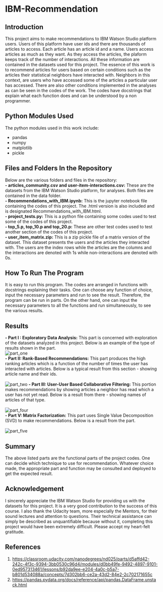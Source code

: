 # IBM-Recommendation
## Introduction<br>
This project aims to make recommendations to IBM Watson Studio platform users. Users of this platform have user ids and there are thousands of articles to access. Each article has an article id and a name. Users access articles as much as they want. As they access the articles, the plaform keeps track of the number of interactions. All these information are contained in the datasets used for this project. The essence of this work is to recommend articles for users based on certain conditions such as the articles their statistical neighbors have interacted with. Neighbors in this context, are users who have accessed some of the articles a particular user has accessed. There are also other conditions implemented in the analyses as can be seen in the codes of the work. The codes have docstrings that explain what each function does and can be understood by a non programmer.<br>
## Python Modules Used<br>
The python modules used in this work include:<br>
- pandas<br>
- numpy<br>
- matplotlib<br>
- pickle<br>
## Files and Folders In the Repository<br>
Below are the various folders and files in the repository:<br>
**- articles_community.csv and user-item-interactions.csv:** These are the datasets from the IBM Watson Studio platform, for analyses. Both files are contained in the data folder.<br>
**- Recommendations_with_IBM.ipynb:** This is the jupyter notebook file containing the codes of this project. The .html version is also included and is designated Recommendations_with_IBM.html.<br>
**- project_tests.py:** This is a python file containing some codes used to test some of the codes of this project.<br>
**- top_5.p, top_10.p and top_20.p:** These are other test codes used to test another section of the codes of this project.<br>
**- user_item_matrix.zip:** This is a zip pickle file of a matrix version of the dataset. This dataset presents the users and the articles they interacted with. The users are the index rows while the articles are the columns and the interactions are denoted with 1s while non-interactions are denoted with 0s.<br>
## How To Run The Program<br>
It is easy to run this program. The codes are arranged in functions with docstrings explaining their tasks. One can choose any function of choice, input the necessary parameters and run to see the result. Therefore, the program can be run in parts. On the other hand, one can input the necessary parameters to all the functions and run simultaneously, to see the various results.<br>
## Results<br>
**- Part I : Exploratory Data Analysis:** This part is concerned with exploration of the datasets analyzed in this project. Below is an example of the type of results shown in the part.<br>
![part_one](https://user-images.githubusercontent.com/44449730/153963381-f6095d8d-e85c-4815-a07e-cb3003f7060b.jpg)
<br>
**- Part II: Rank-Based Recommendations:** This part produces the high ranking articles which is a function of the number of times the user has interacted with articles. Below is a typical result from this section - showing article name and their ids.<br><br>
![part_two](https://user-images.githubusercontent.com/44449730/153964039-b901ae95-9283-4435-9637-535fd94003f2.jpg)
**- Part III: User-User Based Collaborative Filtering:** This portion makes recommendations by showing articles a neighbor has read which a user has not yet read. Below is a result from there - showing names of articles of that type.<br><br>
![part_four](https://user-images.githubusercontent.com/44449730/153964701-8e030e7d-432b-48c8-a5dc-f036284929da.jpg)
<br>
**- Part V: Matrix Factorization:** This part uses Single Value Decomposition (SVD) to make recommendations. Below is a result from the part.<br><br>
![part_five](https://user-images.githubusercontent.com/44449730/153965032-d4f27659-9db9-41bb-9dcc-ec898cfd6af9.jpg)

## Summary<br>
The above listed parts are the functional parts of the project codes. One can decide which technique to use for recommendation. Whatever choice made, the appropriate part and function may be consulted and deployed to get the expected result.<br>
## Acknowledgement<br>
I sincerely appreciate the IBM Watson Studio for providing us with the datasets for this project. It is a very good contribution to the success of this course. I also thank the Udacity team, more especially the Mentors, for their sound lectures and attention to questions. Their technical assistance can simply be described as unquantifiable because without it, completing this project would have been extremely difficult. Please accept my heart-felt gratitude.<br>
## References<br>
1. https://classroom.udacity.com/nanodegrees/nd025/parts/d5affd42-242c-4f3c-9394-3bb0530c96d4/modules/d0bb49fe-9492-4897-9101-0ed957313461/lessons/b92da9ee-e204-4a0c-b5a7-b801d534088a/concepts/7d302bb6-ce2a-43d2-84e2-2c702171655c<br>
2. https://pandas.pydata.org/docs/reference/api/pandas.DataFrame.unstack.html<br>

